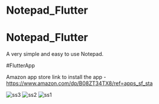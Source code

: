 # Notepad_Flutter

# Notepad_Flutter

A very simple and easy to use Notepad.

#FlutterApp

Amazon app store link to install the app - https://www.amazon.com/dp/B08ZT34TX8/ref=apps_sf_sta

![ss3](https://user-images.githubusercontent.com/25433069/113143933-566ab100-924a-11eb-970a-7e11070d60a8.jpeg)
![ss2](https://user-images.githubusercontent.com/25433069/113143944-58cd0b00-924a-11eb-9b6d-b16c0540941b.jpeg)
![ss1](https://user-images.githubusercontent.com/25433069/113143948-5965a180-924a-11eb-993d-3bb0cd103709.jpeg)

